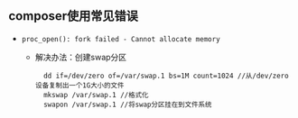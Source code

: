 ## composer使用常见错误
- `proc_open(): fork failed - Cannot allocate memory`
	- 解决办法：创建swap分区
	
    		dd if=/dev/zero of=/var/swap.1 bs=1M count=1024 //从/dev/zero设备复制出一个1G大小的文件
            mkswap /var/swap.1 //格式化
            swapon /var/swap.1 //将swap分区挂在到文件系统